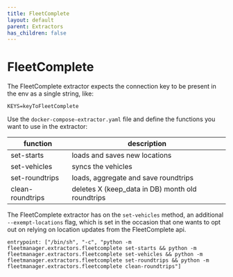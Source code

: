 ```yaml
---
title: FleetComplete
layout: default
parent: Extractors
has_children: false
---
```

# FleetComplete

The FleetComplete extractor expects the connection key to be present in the env as a single string, like:

```
KEYS=keyToFleetComplete
```


Use the `docker-compose-extractor.yaml` file and define the functions you want to use in the extractor:

| function         | description |
|------------------| ----------- |
| set-starts       | loads and saves new locations |
| set-vehicles     | syncs the vehicles |
| set-roundtrips   | loads, aggregate and save roundtrips | 
| clean-roundtrips | deletes X (keep_data in DB) month old roundtrips |

The FleetComplete extractor has on the `set-vehicles` method, an additional `--exempt-locations` flag, 
which is set in the occasion that one wants to opt out on relying on location updates from the 
FleetComplete api. 

```
entrypoint: ["/bin/sh", "-c", "python -m fleetmanager.extractors.fleetcomplete set-starts && python -m fleetmanager.extractors.fleetcomplete set-vehicles && python -m fleetmanager.extractors.fleetcomplete set-roundtrips && python -m fleetmanager.extractors.fleetcomplete clean-roundtrips"]
```